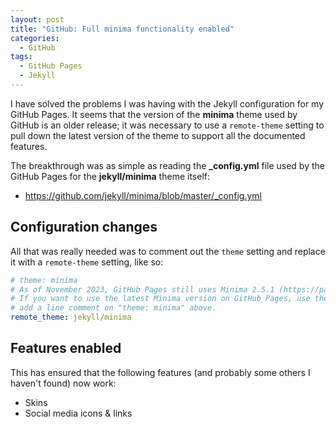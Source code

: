 ```yaml
---
layout: post
title: "GitHub: Full minima functionality enabled"
categories:
  - GitHub
tags:
  - GitHub Pages
  - Jekyll
---
```


I have solved the problems I was having with the Jekyll configuration for my
GitHub Pages. It seems that the version of the **minima** theme used by GitHub
is an older release; it was necessary to use a `remote-theme` setting to pull
down the latest version of the theme to support all the documented features.

The breakthrough was as simple as reading the **_config.yml** file used by the
GitHub Pages for the **jekyll/minima** theme itself:

* https://github.com/jekyll/minima/blob/master/_config.yml

## Configuration changes

All that was really needed was to comment out the `theme` setting and replace
it with a `remote-theme` setting, like so:

``` yaml
# theme: minima
# As of November 2023, GitHub Pages still uses Minima 2.5.1 (https://pages.github.com/versions/). 
# If you want to use the latest Minima version on GitHub Pages, use the following setting and 
# add a line comment on "theme: minima" above.
remote_theme: jekyll/minima
```

## Features enabled

This has ensured that the following features (and probably some others I
haven't found) now work:

* Skins
* Social media icons & links
